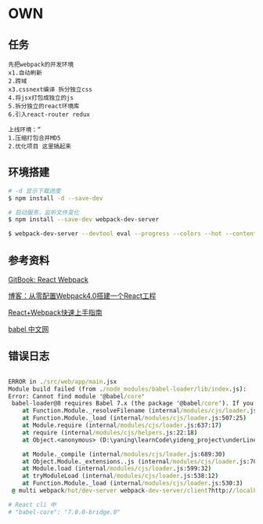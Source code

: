 # OWN

## 任务

```
先把webpack的开发环境
x1.自动刷新
2.跨域
x3.cssnext编译 拆分独立css
4.将jsx打包成独立的js
5.拆分独立的react环境库
6.引入react-router redux

上线环境：“
1.压缩打包合并MD5
2.优化项目 这里搞起来
```

## 环境搭建

```bash
# -d 显示下载进度
$ npm install -d --save-dev

# 启动服务，监听文件变化
$ npm install --save-dev webpack-dev-server

$ webpack-dev-server --devtool eval --progress --colors --hot --content-base build
```

## 参考资料

[ GitBook: React Webpack ](https://fakefish.github.io/react-webpack-cookbook/index.html)

[ 博客：从零配置Webpack4.0搭建一个React工程 ](https://laclys.github.io/2018/04/09/从零配置Webpack4.0搭建一个React工程/)

[React+Webpack快速上手指南](https://www.jianshu.com/p/418e48e0cef1)

[babel 中文网](https://www.babeljs.cn/docs/)
## 错误日志

```bat

ERROR in ./src/web/app/main.jsx
Module build failed (from ./node_modules/babel-loader/lib/index.js):
Error: Cannot find module '@babel/core'
 babel-loader@8 requires Babel 7.x (the package '@babel/core'). If you'd like to use Babel 6.x ('babel-core'), you should install 'babel-loader@7'.
    at Function.Module._resolveFilename (internal/modules/cjs/loader.js:581:15)
    at Function.Module._load (internal/modules/cjs/loader.js:507:25)
    at Module.require (internal/modules/cjs/loader.js:637:17)
    at require (internal/modules/cjs/helpers.js:22:18)
    at Object.<anonymous> (D:\yaning\learnCode\yideng_project\underLine\own\node_modules\babel-loader\lib\index.js:10:11)

    at Module._compile (internal/modules/cjs/loader.js:689:30)
    at Object.Module._extensions..js (internal/modules/cjs/loader.js:700:10)
    at Module.load (internal/modules/cjs/loader.js:599:32)
    at tryModuleLoad (internal/modules/cjs/loader.js:538:12)
    at Function.Module._load (internal/modules/cjs/loader.js:530:3)
 @ multi webpack/hot/dev-server webpack-dev-server/client?http://localhost:8080 ./src/web/app/main.jsx main[2]

```

```bash
# React cli 中
# "babel-core": "7.0.0-bridge.0"
```